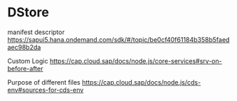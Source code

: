 # DStore
manifest descriptor
https://sapui5.hana.ondemand.com/sdk/#/topic/be0cf40f61184b358b5faedaec98b2da

Custom Logic
https://cap.cloud.sap/docs/node.js/core-services#srv-on-before-after

Purpose of different files
https://cap.cloud.sap/docs/node.js/cds-env#sources-for-cds-env
